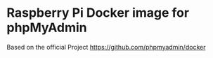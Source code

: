 # Raspberry Pi Docker image for phpMyAdmin
Based on the official Project
https://github.com/phpmyadmin/docker


